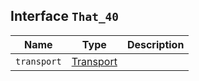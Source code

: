 ## Interface `That_40`

| Name | Type | Description |
| - | - | - |
| `transport` | [Transport](./Transport.md) | &nbsp; |
